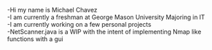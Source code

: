 -Hi my name is Michael Chavez  
-I am currently a freshman at George Mason University Majoring in IT  
-I am currently working on a few personal projects  
-NetScanner.java is a WIP with the intent of implementing Nmap like functions with a gui  

<!---
mcrchavez/mcrchavez is a ✨ special ✨ repository because its `README.md` (this file) appears on your GitHub profile.
You can click the Preview link to take a look at your changes.
--->
